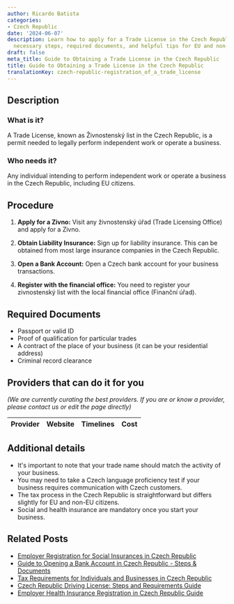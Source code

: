 ```yaml
---
author: Ricardo Batista
categories:
- Czech Republic
date: '2024-06-07'
description: Learn how to apply for a Trade License in the Czech Republic, including
  necessary steps, required documents, and helpful tips for EU and non-EU citizens.
draft: false
meta_title: Guide to Obtaining a Trade License in the Czech Republic
title: Guide to Obtaining a Trade License in the Czech Republic
translationKey: czech-republic-registration_of_a_trade_license
---
```


## Description
### What is it?
A Trade License, known as Živnostenský list in the Czech Republic, is a permit needed to legally perform independent work or operate a business.

### Who needs it?
Any individual intending to perform independent work or operate a business in the Czech Republic, including EU citizens.

## Procedure

1. **Apply for a Zivno:** Visit any živnostenský úřad (Trade Licensing Office) and apply for a Zivno.

2. **Obtain Liability Insurance:** Sign up for liability insurance. This can be obtained from most large insurance companies in the Czech Republic. 

3. **Open a Bank Account:** Open a Czech bank account for your business transactions.

4. **Register with the financial office:** You need to register your zivnostenský list with the local financial office (Finanční úřad).

## Required Documents
    
- Passport or valid ID
- Proof of qualification for particular trades 
- A contract of the place of your business (it can be your residential address)
- Criminal record clearance 

## Providers that can do it for you

_(We are currently curating the best providers. If you are or know a provider, please contact us or edit the page directly)_

| Provider        |     Website     |     Timelines    |       Cost      |
| --------------- | --------------- |  :-------------: | :-------------: |

## Additional details
- It's important to note that your trade name should match the activity of your business.
- You may need to take a Czech language proficiency test if your business requires communication with Czech customers.
- The tax process in the Czech Republic is straightforward but differs slightly for EU and non-EU citizens.
- Social and health insurance are mandatory once you start your business.


## Related Posts

- [Employer Registration for Social Insurances in Czech Republic](https://tramitit.com/guides/czech-republic/employer_registration_for_social_insurance/)
- [Guide to Opening a Bank Account in Czech Republic - Steps & Documents](https://tramitit.com/guides/czech-republic/opening_a_bank_account/)
- [Tax Requirements for Individuals and Businesses in Czech Republic](https://tramitit.com/guides/czech-republic/tax_payment/)
- [Czech Republic Driving License: Steps and Requirements Guide](https://tramitit.com/guides/czech-republic/application_for_a_driving_licence/)
- [Employer Health Insurance Registration in Czech Republic Guide](https://tramitit.com/guides/czech-republic/employer_registration_for_health_insurance/)